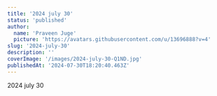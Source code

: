 ```yaml
---
title: '2024 july 30'
status: 'published'
author:
  name: 'Praveen Juge'
  picture: 'https://avatars.githubusercontent.com/u/13696888?v=4'
slug: '2024-july-30'
description: ''
coverImage: '/images/2024-july-30-Q1ND.jpg'
publishedAt: '2024-07-30T18:20:40.463Z'
---
```


2024 july 30